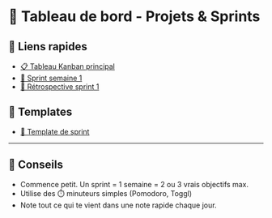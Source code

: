 # 🧭 Tableau de bord - Projets & Sprints

## 📌 Liens rapides

- [📋 Tableau Kanban principal](Projets/projets-kanban.md)
- [📅 Sprint semaine 1](Projets/sprint-2025-06-01.md)
- [🧠 Rétrospective sprint 1](Projets/retrospective.md)

## 📁 Templates

- [🧪 Template de sprint](Templates/sprint-template.md)

---

## 🧠 Conseils

- Commence petit. Un sprint = 1 semaine = 2 ou 3 vrais objectifs max.
- Utilise des ⏱️ minuteurs simples (Pomodoro, Toggl)
- Note tout ce qui te vient dans une note rapide chaque jour.
